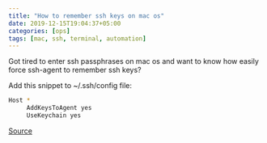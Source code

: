 ```yaml
---
title: "How to remember ssh keys on mac os"
date: 2019-12-15T19:04:37+05:00
categories: [ops]
tags: [mac, ssh, terminal, automation]
---
```

Got tired to enter ssh passphrases on mac os and want to know how easily force ssh-agent to remember ssh keys?

Add this snippet to ~/.ssh/config file:
```bash
Host *
     AddKeysToAgent yes
     UseKeychain yes
```

[Source](https://developer.apple.com/library/archive/technotes/tn2449/_index.html)

